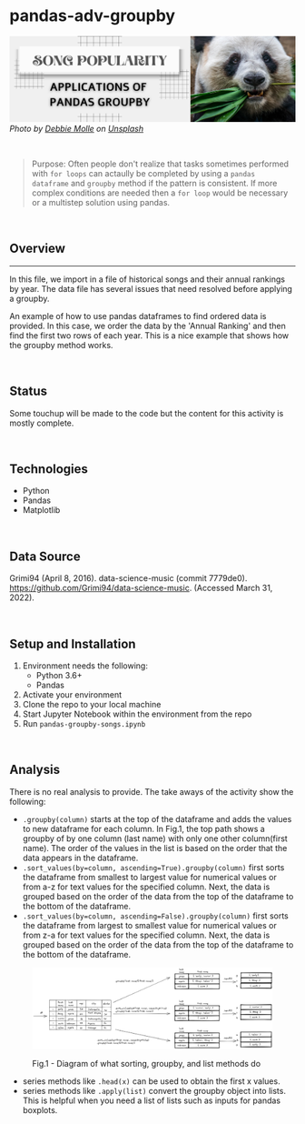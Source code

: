# pandas-adv-groupby

![Pandas Groupby Operations](./images/song-pandas-groupby.png)
<cite>Photo by [Debbie Molle](https://unsplash.com/@djmle29n?utm_source=unsplash&utm_medium=referral&utm_content=creditCopyText) on [Unsplash](https://unsplash.com/s/photos/pandas?utm_source=unsplash&utm_medium=referral&utm_content=creditCopyText)</cite>

<br>

> Purpose:  Often people don't realize that tasks sometimes performed with `for loops` can actaully be completed by using a `pandas dataframe` and `groupby` method if the pattern is consistent.  If more complex conditions are needed then a `for loop` would be necessary or a multistep solution using pandas.  

<br>  

## Overview  
<hr>

In this file, we import in a file of historical songs and their annual rankings by year.  The data file has several issues that need resolved before applying a groupby.  

An example of how to use pandas dataframes to find ordered data is provided.  In this case, we order the data by the 'Annual Ranking' and then find the first two rows of each year.  This is a nice example that shows how the groupby method works.  

<br>

## Status
Some touchup will be made to the code but the content for this activity is mostly complete.  

<br>

## Technologies
* Python
* Pandas  
* Matplotlib

<br>

## Data Source  
Grimi94 (April 8, 2016). data-science-music (commit 7779de0).    https://github.com/Grimi94/data-science-music.  (Accessed March 31, 2022).

<br>  

## Setup and Installation  
1. Environment needs the following:  
    *  Python 3.6+  
    *  Pandas  
1. Activate your environment
1. Clone the repo to your local machine
1. Start Jupyter Notebook within the environment from the repo
1. Run `pandas-groupby-songs.ipynb` 

<br>

## Analysis  
There is no real analysis to provide.  The take aways of the activity show the following:  
*  `.groupby(column)` starts at the top of the dataframe and adds the values to new dataframe for each column.  In Fig.1, the top path shows a groupby of by one column (last name) with only one other column(first name).  The order of the values in the list is based on the order that the data appears in the dataframe.  
*  `.sort_values(by=column, ascending=True).groupby(column)` first sorts the dataframe from smallest to largest value for numerical values or from a-z for text values for the specified column.  Next, the data is grouped based on the order of the data from the top of the dataframe to the bottom of the dataframe.  
*  `.sort_values(by=column, ascending=False).groupby(column)` first sorts the dataframe from largest to smallest value for numerical values or from z-a for text values for the specified column.  Next, the data is grouped based on the order of the data from the top of the dataframe to the bottom of the dataframe.  

<figure>

![Groupby Diagram](./images/groupby-diagram2.png)
<figcaption>Fig.1 - Diagram of what sorting, groupby, and list methods do</figcaption>
</figure>

*  series methods like `.head(x)` can be used to obtain the first x values.
*  series methods like `.apply(list)` convert the groupby object into lists.  This is helpful when you need a list of lists such as inputs for pandas boxplots. 

<br>
